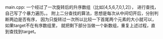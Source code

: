 main.cpp:
一个经过了一次旋转后的升序数组（比如[4,5,6,7,0,1,2]），
进行查找，自己写了个暴力遍历。。
附上二分查找的算法，思想是每次从中间切开后，分别判断两边是否有序，
因为只旋转过一次所以比较一下首尾两个元素的大小就可以，
如果target不在有序数组里，
就把剩下部分当做一个新数组，重复上述过程，直到查找到target。
